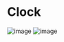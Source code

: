 # Clock

![image](https://github.com/wmvieira21/Clock/assets/90009567/d48dfd8e-88f3-479e-8e7b-f3ffbe700208)
![image](https://github.com/wmvieira21/Clock/assets/90009567/8a04e93c-4e6c-45ee-9835-bda05b50286f)
